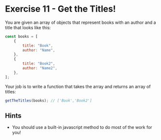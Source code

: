 # Exercise 11 - Get the Titles!

You are given an array of objects that represent books with an author and a title that looks like this:

```javascript
const books = [
    {
        title: "Book",
        author: "Name",
    },
    {
        title: "Book2",
        author: "Name2",
    },
];
```

Your job is to write a function that takes the array and returns an array of titles:

```javascript
getTheTitles(books); // ['Book','Book2']
```

## Hints

-   You should use a built-in javascript method to do most of the work for you!

